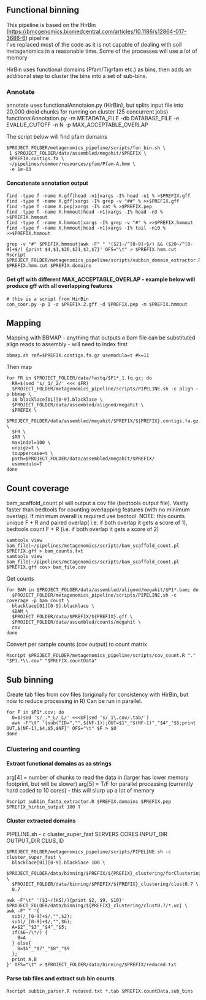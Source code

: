 ## Functional binning
This pipeline is based on the HirBin (https://bmcgenomics.biomedcentral.com/articles/10.1186/s12864-017-3686-6) pipeline  
I've replaced most of the code as it is not capable of dealing with soil metagenomics in a reasonable time. Some of the processes will use a lot of memory

HirBin uses functional domains (Pfam/Tigrfam etc.) as bins, then adds an additional step to cluster the bins into a set of sub-bins.
  
### Annotate
annotate uses functionalAnnotaion.py (HirBin), but splits input file into 20,000 droid chunks for running on cluster (25 concurrent jobs)
functionalAnnotation.py -m METADATA_FILE -db DATABASE_FILE -e EVALUE_CUTOFF -n N -p MAX_ACCEPTABLE_OVERLAP

The script below will find pfam domains

```shell
$PROJECT_FOLDER/metagenomics_pipeline/scripts/fun_bin.sh \
 1 $PROJECT_FOLDER/data/assembled/megahit/$PREFIX \
 $PREFIX.contigs.fa \
 ~/pipelines/common/resources/pfam/Pfam-A.hmm \
 -e 1e-03
```
#### Concatenate annotation output
```shell
find -type f -name X.gff|head -n1|xargs -I% head -n1 % >$PREFIX.gff
find -type f -name X.gff|xargs -I% grep -v "##" % >>$PREFIX.gff
find -type f -name X.pep|xargs -I% cat % >$PREFIX.pep
find -type f -name X.hmmout|head -n1|xargs -I% head -n3 % >$PREFIX.hmmout   
find -type f -name X.hmmout|xargs -I% grep -v "#" % >>$PREFIX.hmmout
find -type f -name X.hmmout|head -n1|xargs -I% tail -n10 % >>$PREFIX.hmmout

grep -v "#" $PREFIX.hmmout|awk -F" " '($21~/^[0-9]+$/) && ($20~/^[0-9]+$/) {print $4,$1,$20,$21,$3,$7}' OFS="\t" > $PREFIX.hmm.cut
Rscript $PROJECT_FOLDER/metagenomics_pipeline/scripts/subbin_domain_extractor.R $PREFIX.hmm.cut $PREFIX.domains
```
#### Get gff with different MAX_ACCEPTABLE_OVERLAP - example below will produce gff with all overlapping features
```shell
# this is a script from HirBin
con_coor.py -p 1 -o $PREFIX.2.gff -d $PREFIX.pep -m $PREFIX.hmmout
```
## Mapping
Mapping with BBMAP - anything that outputs a bam file can be substituted
align reads to assembly - will need to index first
```shell
bbmap.sh ref=$PREFIX.contigs.fa.gz usemodulo=t #k=11
```
Then map
```shell
for FR in $PROJECT_FOLDER/data/fastq/$P1*_1.fq.gz; do
  RR=$(sed 's/_1/_2/' <<< $FR)
  $PROJECT_FOLDER/metagenomics_pipeline/scripts/PIPELINE.sh -c align -p bbmap \
  16 blacklace[01][0-9].blacklace \
  $PROJECT_FOLDER/data/assembled/aligned/megahit \
  $PREFIX \
  $PROJECT_FOLDER/data/assembled/megahit/$PREFIX/${PREFIX}.contigs.fa.gz \
  $FR \
  $RR \
  maxindel=100 \
  unpigz=t \
  touppercase=t \
  path=$PROJECT_FOLDER/data/assembled/megahit/$PREFIX/ 
  usemodulo=T 
done
```

## Count coverage
bam_scaffold_count.pl will output a cov file (bedtools output file). Vastly faster than bedtools for counting overlapping features (with no minimum overlap). If minimum overall is required use bedtool.
NOTE: this counts unique F + R and paired overlap( i.e. if both overlap it gets a score of 1), bedtools count F + R  (i.e. if both overlap it gets a score of 2)
```shell
samtools view bam_file|~/pipelines/metagenomics/scripts/bam_scaffold_count.pl $PREFIX.gff > bam_counts.txt
samtools view bam_file|~/pipelines/metagenomics/scripts/bam_scaffold_count.pl $PREFIX.gff cov> bam_file.cov
```
Get counts
```shell
for BAM in $PROJECT_FOLDER/data/assembled/aligned/megahit/$P1*.bam; do
  $PROJECT_FOLDER/metagenomics_pipeline/scripts/PIPELINE.sh -c coverage -p bam_count \
  blacklace[01][0-9].blacklace \
  $BAM \
  $PROJECT_FOLDER/data/$PREFIX/${PREFIX}.gff \
  $PROJECT_FOLDER/data/assembled/counts/megahit \
  cov
done
```

Convert per sample counts (cov output) to count matrix
```shell
Rscript $PROJECT_FOLDER/metagenomics_pipeline/scripts/cov_count.R "." "$P1.*\\.cov" "$PREFIX.countData"
```

## Sub binning 
Create tab files from cov files (originally for consistency with HirBin, but now to reduce processing in R)
Can be run in parallel.

```shell
for F in $P1*.cov; do
  O=$(sed 's/_.*_L/_L/' <<<$F|sed 's/_1\.cov/.tab/')
  awk -F"\t" '{sub("ID=","",$(NF-1));OUT=$1"_"$(NF-1)"_"$4"_"$5;print OUT,$(NF-1),$4,$5,$NF}' OFS="\t" $F > $O
done 
```

### Clustering and counting

#### Extract functional domains as aa strings
arg[4] = number of chunks to read the data in (larger has lower memory footprint, but will be slower)
arg[5] = T/F for parallel processing (currently hard coded to 10 cores) - this will slurp up a lot of memory
```shell
Rscript subbin_fasta_extractor.R $PREFIX.domains $PREFIX.pep $PREFIX_hirbin_output 100 T
```

#### Cluster extracted domains
PIPELINE.sh - c cluster_super_fast SERVERS CORES INPUT_DIR OUTPUT_DIR CLUS_ID
```shell
$PROJECT_FOLDER/metagenomics_pipeline/scripts/PIPELINE.sh -c cluster_super_fast \
  blacklace[01][0-9].blacklace 100 \
  $PROJECT_FOLDER/data/binning/$PREFIX/${PREFIX}_clustering/forClustering \
  $PROJECT_FOLDER/data/binning/$PREFIX/${PREFIX}_clustering/clust0.7 \
  0.7 

awk -F"\t" '($1~/[HS]/){print $2, $9, $10}' $PROJECT_FOLDER/data/binning/${PREFIX}_clustering/clust0.7/*.uc| \
awk -F" " '{
  sub(/_[0-9]+$/,"",$2);
  sub(/_[0-9]+$/,"",$6);
  A=$2"_"$3"_"$4"_"$5;
  if($6~/\*/) {
    B=A
  } else{
    B=$6"_"$7"_"$8"_"$9
  };
  print A,B
}' OFS="\t" > $PROJECT_FOLDER/data/binning/$PREFIX/reduced.txt
```

#### Parse tab files and extract sub bin counts
```shell
Rscript subbin_parser.R reduced.txt *.tab $PREFIX.countData.sub_bins
```

